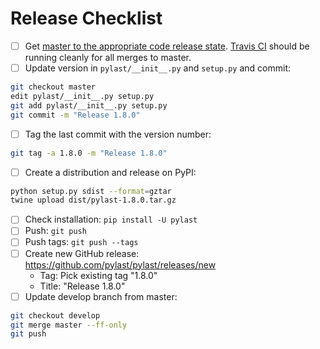# Release Checklist

* [ ] Get [master to the appropriate code release state](https://github.com/pylast/pylast/compare/master...develop?expand=1). [Travis CI](https://travis-ci.org/pylast/pylast) should be running cleanly for all merges to master.
* [ ] Update version in `pylast/__init__.py` and `setup.py` and commit:
```bash
git checkout master
edit pylast/__init__.py setup.py
git add pylast/__init__.py setup.py
git commit -m "Release 1.8.0"
```
* [ ] Tag the last commit with the version number:
```bash
git tag -a 1.8.0 -m "Release 1.8.0"
```
* [ ] Create a distribution and release on PyPI:
```bash
python setup.py sdist --format=gztar
twine upload dist/pylast-1.8.0.tar.gz
```
* [ ] Check installation: `pip install -U pylast`
* [ ] Push: `git push`
* [ ] Push tags: `git push --tags`
* [ ] Create new GitHub release: https://github.com/pylast/pylast/releases/new
  * Tag: Pick existing tag "1.8.0"
  * Title: "Release 1.8.0"
* [ ] Update develop branch from master:
```bash
git checkout develop
git merge master --ff-only
git push
```
